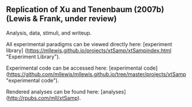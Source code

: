 Replication of Xu and Tenenbaum (2007b) (Lewis & Frank, under review)
-----

Analysis, data, stimuli, and writeup. 

All experimental paradigms can be viewed directly here: [experiment library] (https://mllewis.github.io/projects/xtSamp/xtSampindex.html "Experiment Library"). 

Experimental code can be accessed here: [experimental code] (https://github.com/mllewis/mllewis.github.io/tree/master/projects/xtSamp "experimental code").

Rendered analyses can be found here: [analyses] (http://rpubs.com/mll/xtSamp).